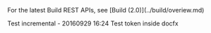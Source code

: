 <div class="alert alert-warning">
	For the latest Build REST APIs, see [Build (2.0)](../build/overiew.md)
</div>

Test incremental - 20160929 16:24
Test token inside docfx
